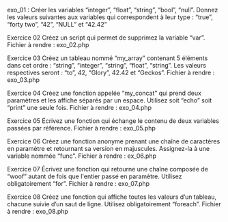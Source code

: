  exo_01 : Créer les variables “integer”, “float”, “string”, “bool”, “null”. Donnez les valeurs suivantes aux
variables qui correspondent à leur type : “true”, “forty two”, “42”, “NULL” et “42.42”

Exercice 02
Créez un script qui permet de supprimez la variable “var”.
Fichier à rendre : exo_02.php

Exercice 03
Créez un tableau nommé “my_array” contenant 5 éléments dans cet ordre : “string”, “integer”,
“string”, “float”, “string”. Les valeurs respectives seront : “to”, 42, “Glory”, 42.42 et “Geckos”.
Fichier à rendre : exo_03.php

Exercice 04
Créez une fonction appelée “my_concat” qui prend deux paramètres et les affiche séparés par un
espace. Utilisez soit “echo” soit “print” une seule fois.
Fichier à rendre : exo_04.php

Exercice 05
Écrivez une fonction qui échange le contenu de deux variables passées par référence.
Fichier à rendre : exo_05.php

Exercice 06
Créez une fonction anonyme prenant une chaîne de caractères en paramètre et retournant sa
version en majuscules. Assignez-la à une variable nommée “func”.
Fichier à rendre : ex_06.php

Exercice 07
Écrivez une fonction qui retourne une chaîne composée de “woof” autant de fois que l'entier
passé en paramètre. Utilisez obligatoirement “for”.
Fichier à rendre : exo_07.php

Exercice 08
Créez une fonction qui affiche toutes les valeurs d’un tableau, chacune suivie d’un saut de ligne.
Utilisez obligatoirement “foreach”.
Fichier à rendre : exo_08.php